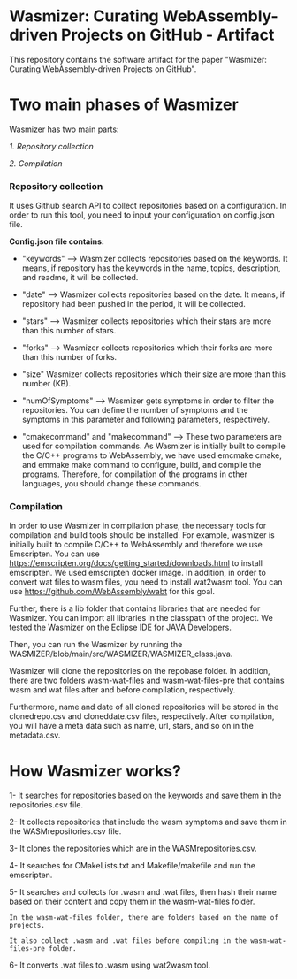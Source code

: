 # Wasmizer: Curating WebAssembly-driven Projects on GitHub - Artifact
This repository contains the software artifact for the paper "Wasmizer: Curating WebAssembly-driven Projects on GitHub".

# Two main phases of Wasmizer 
Wasmizer has two main parts:

_1. Repository collection_

_2. Compilation_

### Repository collection
It uses Github search API to collect repositories based on a configuration. In order to run this tool, you need to input your configuration on config.json file. 

**Config.json file contains:**

* "keywords" --> Wasmizer collects repositories based on the keywords. It means, if repository has the keywords in the name, topics, description, and readme, it will be collected.

* "date" --> Wasmizer collects repositories based on the date. It means, if repository had been pushed in the period, it will be collected.

* "stars" --> Wasmizer collects repositories which their stars are more than this number of stars.

* "forks" --> Wasmizer collects repositories which their forks are more than this number of forks.

* "size" Wasmizer collects repositories which their size are more than this number (KB).

* "numOfSymptoms" --> Wasmizer gets symptoms in order to filter the repositories. You can define the number of symptoms and the symptoms in this parameter and following parameters, respectively.

* "cmakecommand" and "makecommand" --> These two parameters are used for compilation commands. As Wasmizer is initially built to compile the C/C++ programs to WebAssembly, we have used emcmake cmake, and emmake make command to configure, build, and compile the programs. Therefore, for compilation of the programs in other languages, you should change these commands.

### Compilation
In order to use Wasmizer in compilation phase, the necessary tools for compilation and build tools should be installed. For example, wasmizer is initially built to compile C/C++ to WebAssembly and therefore we use Emscripten. You can use https://emscripten.org/docs/getting_started/downloads.html to install emscripten. We used emscripten docker image. In addition, in order to convert wat files to wasm files, you need to install wat2wasm tool. You can use https://github.com/WebAssembly/wabt for this goal.

Further, there is a lib folder that contains libraries that are needed for Wasmizer. You can import all libraries in the classpath of the project. We tested the Wasmizer on the Eclipse IDE for JAVA Developers.

Then, you can run the Wasmizer by running the WASMIZER/blob/main/src/WASMIZER/WASMIZER_class.java.

Wasmizer will clone the repositories on the repobase folder. In addition, there are two folders wasm-wat-files and wasm-wat-files-pre that contains wasm and wat files after and before compilation, respectively.

Furthermore, name and date of all cloned repositories will be stored in the clonedrepo.csv and cloneddate.csv files, respectively. After compilation, you will have a meta data such as name, url, stars, and so on in the metadata.csv.


# How Wasmizer works?
1- It searches for repositories based on the keywords and save them in the repositories.csv file.

2- It collects repositories that include the wasm symptoms and save them in the WASMrepositories.csv file.

3- It clones the repositories which are in the WASMrepositories.csv.

4- It searches for CMakeLists.txt and Makefile/makefile and run the emscripten.

5- It searches and collects for .wasm and .wat files, then hash their name based on their content and copy them in the wasm-wat-files folder.

	In the wasm-wat-files folder, there are folders based on the name of projects.

	It also collect .wasm and .wat files before compiling in the wasm-wat-files-pre folder.

6- It converts .wat files to .wasm using wat2wasm tool.

